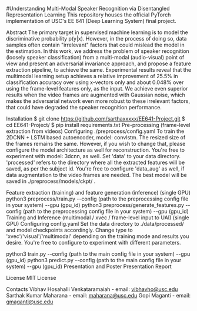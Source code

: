 #Understanding Multi-Modal Speaker Recognition via Disentangled Representation Learning
This repository houses the official PyTorch implementation of USC's EE 641 (Deep Learning System) final project.

Abstract
The primary target in supervised machine learning is to model the discriminative probability p(y|x). However, in the process of doing so, data samples often contain "irrelevant" factors that could mislead the model in the estimation. In this work, we address the problem of speaker recognition (loosely speaker classification) from a multi-modal (audio-visual) point of view and present an adversarial invariance approach, and propose a feature extraction pipeline, to achieve the same. Experimental results reveal that the multimodal learning setup achieves a relative improvement of 25.5% in classification accuracy over using x-vectors only and about 0.048% over using the frame-level features only, as the input. We achieve even superior results when the video frames are augmented with Gaussian noise, which makes the adversarial network even more robust to these irrelevant factors, that could have degraded the speaker recognition performance.

Installation
$ git clone https://github.com/sarthaxxxxx/EE641-Project.git
$ cd EE641-Project/
$ pip install requirements.txt
Pre-processing (frame-level extraction from videos)
Configuring ./preprocess/config.yaml
To train the 2DCNN + LSTM based autoencoder, model: convlstm. The resized size of the frames remains the same. However, if you wish to change that, please configure the model architecture as well for reconstruction. You're free to experiment with model: 3dcnn, as well. Set 'data' to your data directory. 'processed' refers to the directory where all the extracted features will be saved, as per the subject id. You're free to configure 'data_aug' as well, if data augmentation to the video frames are needed. The best model will be saved in ./preprocess/models/ckpt/ .

Feature extraction (training) and feature generation (inference) (single GPU)
python3 preprocess/train.py --config (path to the preprocessing config file in your system) --gpu (gpu_id)
python3 preprocess/generate_features.py --config (path to the preprocessing config file in your system) --gpu (gpu_id)
Training and Inference (multimodal / xvec / frame-level input to UAI) (single GPU)
Configuring config.yaml
Set the data directory to ./data/processed/ and model checkpoints accordingly. Change type to 'xvec'/'visual'/'multimodal' depending on the training mode and results you desire. You're free to configure to experiment with different parameters.

python3 train.py --config (path to the main config file in your system) --gpu (gpu_id)
python3 predict.py --config (path to the main config file in your system) --gpu (gpu_id)
Presentation and Poster
Presentation
Report

License
MIT License

Contacts
Vibhav Hosahalli Venkataramaiah - email: vibhavho@usc.edu
Sarthak Kumar Maharana - email: maharana@usc.edu
Gopi Maganti - email: gmaganti@usc.edu
